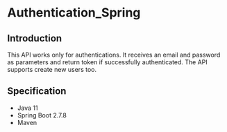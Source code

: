 # Authentication_Spring
## Introduction
This API works only for authentications. It receives an email and password as parameters and return token if successfully authenticated. The API supports create new users too.

## Specification
- Java 11
- Spring Boot 2.7.8
- Maven
